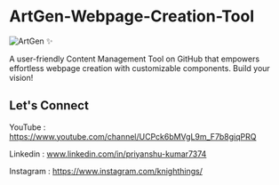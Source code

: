 # ArtGen-Webpage-Creation-Tool
![ArtGen ✨](https://github.com/BlackShort/ArtGen-Webpage-Creation-Tool/assets/132726538/1532b9ce-c679-40dc-a45e-48df11e32c05)

A user-friendly Content Management Tool on GitHub that empowers effortless webpage creation with customizable components. Build your vision!
## Let's Connect
YouTube : https://www.youtube.com/channel/UCPck6bMVgL9m_F7b8giqPRQ

Linkedin : www.linkedin.com/in/priyanshu-kumar7374

Instagram : https://www.instagram.com/knighthings/
